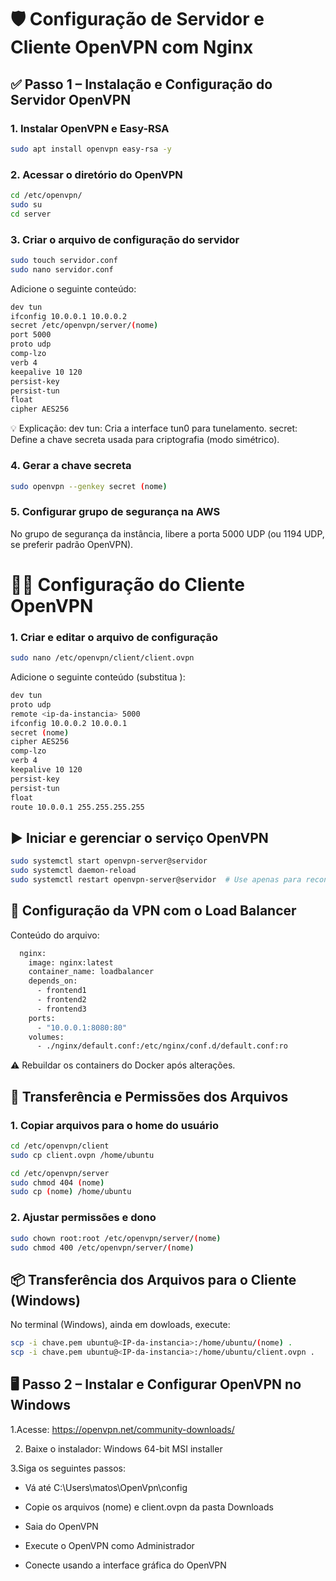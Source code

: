# 🛡️ Configuração de Servidor e Cliente OpenVPN com Nginx

## ✅ Passo 1 – Instalação e Configuração do Servidor OpenVPN

### 1. Instalar OpenVPN e Easy-RSA

```bash
sudo apt install openvpn easy-rsa -y
```

### 2. Acessar o diretório do OpenVPN
```bash
cd /etc/openvpn/
sudo su
cd server

```

### 3. Criar o arquivo de configuração do servidor

```bash
sudo touch servidor.conf
sudo nano servidor.conf
```
Adicione o seguinte conteúdo:
```bash
dev tun
ifconfig 10.0.0.1 10.0.0.2
secret /etc/openvpn/server/(nome)
port 5000
proto udp
comp-lzo
verb 4
keepalive 10 120
persist-key
persist-tun
float
cipher AES256

```
💡 Explicação:
dev tun: Cria a interface tun0 para tunelamento.
secret: Define a chave secreta usada para criptografia (modo simétrico).

### 4. Gerar a chave secreta
```bash
sudo openvpn --genkey secret (nome)

```

### 5. Configurar grupo de segurança na AWS
No grupo de segurança da instância, libere a porta 5000 UDP (ou 1194 UDP, se preferir padrão OpenVPN).

# 🧑‍💻 Configuração do Cliente OpenVPN
### 1. Criar e editar o arquivo de configuração
```bash
sudo nano /etc/openvpn/client/client.ovpn
```
Adicione o seguinte conteúdo (substitua <ip-da-instancia>):

```bash
dev tun
proto udp
remote <ip-da-instancia> 5000
ifconfig 10.0.0.2 10.0.0.1
secret (nome)
cipher AES256
comp-lzo
verb 4
keepalive 10 120
persist-key
persist-tun
float
route 10.0.0.1 255.255.255.255
```
## ▶️ Iniciar e gerenciar o serviço OpenVPN
```bash
sudo systemctl start openvpn-server@servidor
sudo systemctl daemon-reload
sudo systemctl restart openvpn-server@servidor  # Use apenas para reconfiguração
```

## 🔧 Configuração da VPN com o Load Balancer

Conteúdo do arquivo:
```bash
  nginx:
    image: nginx:latest
    container_name: loadbalancer
    depends_on:
      - frontend1
      - frontend2
      - frontend3
    ports:
      - "10.0.0.1:8080:80"
    volumes:
      - ./nginx/default.conf:/etc/nginx/conf.d/default.conf:ro

```
⚠️ Rebuildar os containers do Docker após alterações.

## 🔄 Transferência e Permissões dos Arquivos
### 1. Copiar arquivos para o home do usuário
```bash
cd /etc/openvpn/client
sudo cp client.ovpn /home/ubuntu

cd /etc/openvpn/server
sudo chmod 404 (nome)
sudo cp (nome) /home/ubuntu

```
### 2. Ajustar permissões e dono

```bash
sudo chown root:root /etc/openvpn/server/(nome)
sudo chmod 400 /etc/openvpn/server/(nome)

```

## 📦 Transferência dos Arquivos para o Cliente (Windows)
No terminal (Windows), ainda em dowloads, execute:
```bash
scp -i chave.pem ubuntu@<IP-da-instancia>:/home/ubuntu/(nome) .
scp -i chave.pem ubuntu@<IP-da-instancia>:/home/ubuntu/client.ovpn .
```

## 🖥️ Passo 2 – Instalar e Configurar OpenVPN no Windows
1.Acesse: https://openvpn.net/community-downloads/

2. Baixe o instalador: Windows 64-bit MSI installer
   
3.Siga os seguintes passos:

- Vá até C:\Users\matos\OpenVpn\config

- Copie os arquivos (nome) e client.ovpn da pasta Downloads

- Saia do OpenVPN

- Execute o OpenVPN como Administrador

- Conecte usando a interface gráfica do OpenVPN